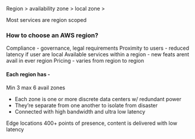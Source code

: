 


Region > availability zone > local zone >

Most services are region scoped

### How to choose an AWS region?
Compliance - governance, legal requirements
Proximity to users - reduced latency if user are local
Available services within a region - new feats arent avail in ever region
Pricing - varies from region to region

#### Each region has -
Min 3 max 6 avail zones
- Each zone is one or more discrete data centers w/ redundant power
- They’re separate from one another to isolate from disaster
- Connected with high bandwidth and ultra low latency

Edge locations 400+ points of presence, content is delivered with low latency
